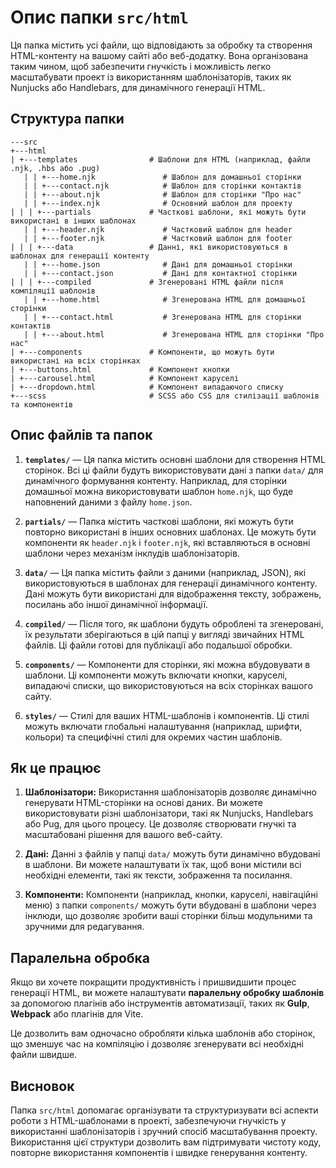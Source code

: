# Опис папки `src/html`

Ця папка містить усі файли, що відповідають за обробку та створення HTML-контенту на вашому сайті або веб-додатку. Вона організована таким чином, щоб забезпечити гнучкість і можливість легко масштабувати проект із використанням шаблонізаторів, таких як Nunjucks або Handlebars, для динамічного генерації HTML.

## Структура папки
```
---src 
+---html 
| +---templates                # Шаблони для HTML (наприклад, файли .njk, .hbs або .pug) 
   | | +---home.njk               # Шаблон для домашньої сторінки 
   | | +---contact.njk            # Шаблон для сторінки контактів 
   | | +---about.njk              # Шаблон для сторінки "Про нас" 
   | | +---index.njk              # Основний шаблон для проекту 
| | | +---partials             # Часткові шаблони, які можуть бути використані в інших шаблонах 
   | | +---header.njk             # Частковий шаблон для header 
   | | +---footer.njk             # Частковий шаблон для footer 
| | | +---data                 # Данні, які використовуються в шаблонах для генерації контенту 
   | | +---home.json              # Дані для домашньої сторінки 
   | | +---contact.json           # Дані для контактної сторінки 
| | | +---compiled             # Згенеровані HTML файли після компіляції шаблонів 
   | | +---home.html              # Згенерована HTML для домашньої сторінки 
   | | +---contact.html           # Згенерована HTML для сторінки контактів 
   | | +---about.html             # Згенерована HTML для сторінки "Про нас" 
| +---components               # Компоненти, що можуть бути використані на всіх сторінках 
| +---buttons.html             # Компонент кнопки 
| +---carousel.html            # Компонент каруселі 
| +---dropdown.html            # Компонент випадаючого списку 
+---scss                       # SCSS або CSS для стилізації шаблонів та компонентів
```


## Опис файлів та папок

1. **`templates/`** — Ця папка містить основні шаблони для створення HTML сторінок. Всі ці файли будуть використовувати дані з папки `data/` для динамічного формування контенту. Наприклад, для сторінки домашньої можна використовувати шаблон `home.njk`, що буде наповнений даними з файлу `home.json`.

2. **`partials/`** — Папка містить часткові шаблони, які можуть бути повторно використані в інших основних шаблонах. Це можуть бути компоненти як `header.njk` і `footer.njk`, які вставляються в основні шаблони через механізм інклудів шаблонізаторів.

3. **`data/`** — Ця папка містить файли з даними (наприклад, JSON), які використовуються в шаблонах для генерації динамічного контенту. Дані можуть бути використані для відображення тексту, зображень, посилань або іншої динамічної інформації.

4. **`compiled/`** — Після того, як шаблони будуть оброблені та згенеровані, їх результати зберігаються в цій папці у вигляді звичайних HTML файлів. Ці файли готові для публікації або подальшої обробки.

5. **`components/`** — Компоненти для сторінки, які можна вбудовувати в шаблони. Ці компоненти можуть включати кнопки, каруселі, випадаючі списки, що використовуються на всіх сторінках вашого сайту.

6. **`styles/`** — Стилі для ваших HTML-шаблонів і компонентів. Ці стилі можуть включати глобальні налаштування (наприклад, шрифти, кольори) та специфічні стилі для окремих частин шаблонів.

## Як це працює

1. **Шаблонізатори:** Використання шаблонізаторів дозволяє динамічно генерувати HTML-сторінки на основі даних. Ви можете використовувати різні шаблонізатори, такі як Nunjucks, Handlebars або Pug, для цього процесу. Це дозволяє створювати гнучкі та масштабовані рішення для вашого веб-сайту.

2. **Дані:** Данні з файлів у папці `data/` можуть бути динамічно вбудовані в шаблони. Ви можете налаштувати їх так, щоб вони містили всі необхідні елементи, такі як тексти, зображення та посилання.

3. **Компоненти:** Компоненти (наприклад, кнопки, каруселі, навігаційні меню) з папки `components/` можуть бути вбудовані в шаблони через інклюди, що дозволяє зробити ваші сторінки більш модульними та зручними для редагування.

## Паралельна обробка

Якщо ви хочете покращити продуктивність і пришвидшити процес генерації HTML, ви можете налаштувати **паралельну обробку шаблонів** за допомогою плагінів або інструментів автоматизації, таких як **Gulp**, **Webpack** або плагінів для Vite.

Це дозволить вам одночасно обробляти кілька шаблонів або сторінок, що зменшує час на компіляцію і дозволяє згенерувати всі необхідні файли швидше.

## Висновок

Папка `src/html` допомагає організувати та структуризувати всі аспекти роботи з HTML-шаблонами в проекті, забезпечуючи гнучкість у використанні шаблонізаторів і зручний спосіб масштабування проекту. Використання цієї структури дозволить вам підтримувати чистоту коду, повторне використання компонентів і швидке генерування контенту.
